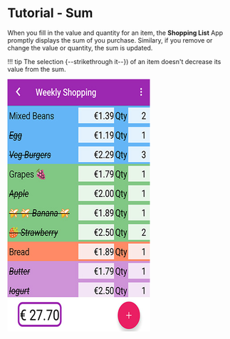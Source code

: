 # Tutorial - Sum

When you fill in the value and quantity for an item, the **Shopping List** App promptly displays the sum of you purchase. Similary, if you remove or change the value or quantity, the sum is updated.

!!! tip
The selection {--strikethrough it--}) of an item doesn't decrease its value from the sum.

![](/images/sum_02.jpg)
